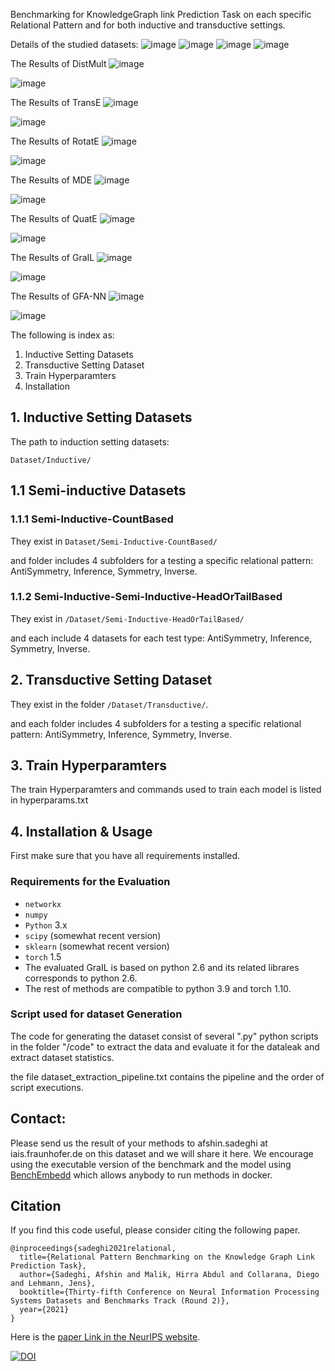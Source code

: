 
Benchmarking for KnowledgeGraph link Prediction Task on each specific Relational Pattern and for both inductive and transductive settings.



Details of the studied datasets:
![image](tables/inductive.png)
![image](tables/transductive.png)
![image](tables/htinductive.png)
![image](tables/pbinducive.png)


The Results of DistMult
![image](tables/distmult-fb-.png)

![image](tables/distmult-wn-.png)

The Results of TransE
![image](tables/transe-fb-.png)

![image](tables/transe-wn-.png)

The Results of RotatE
![image](tables/rotate-fb-.png)

![image](tables/rotate-wn-.png)

The Results of MDE
![image](tables/mde-fb-.png)

![image](tables/mde-wn-.png)

The Results of QuatE
![image](tables/quate-fb-.png)

![image](tables/quate-wn-.png)

The Results of GraIL
![image](tables/grail-fb-.png)

![image](tables/grail-wn-.png)

The Results of GFA-NN
![image](tables/gfa-nn-fb-.png)

![image](tables/gfa-nn-wn-.png)

The following is index as:

1. Inductive Setting Datasets 
2. Transductive Setting Dataset
3. Train Hyperparamters 
4. Installation

## 1. Inductive Setting Datasets 

The path to induction setting datasets:

``Dataset/Inductive/``


## 1.1 Semi-inductive Datasets

### 1.1.1 Semi-Inductive-CountBased

They exist in ``Dataset/Semi-Inductive-CountBased/``

and folder includes 4 subfolders for a testing a specific relational pattern: AntiSymmetry, Inference, Symmetry, Inverse.   

### 1.1.2  Semi-Inductive-Semi-Inductive-HeadOrTailBased

They exist in 
``/Dataset/Semi-Inductive-HeadOrTailBased/``

and each include 4 datasets for each test type: AntiSymmetry, Inference, Symmetry, Inverse.

## 2. Transductive Setting Dataset
They exist in the folder ``/Dataset/Transductive/``.

and each folder includes 4 subfolders for a testing a specific relational pattern: AntiSymmetry, Inference, Symmetry, Inverse.   


## 3. Train Hyperparamters 
The train Hyperparamters and commands used to train each model is listed in hyperparams.txt

## 4. Installation & Usage

First make sure that you have all requirements installed.

###  Requirements for the Evaluation
- `networkx`
- `numpy` 
- `Python` 3.x
- `scipy` (somewhat recent version)
- `sklearn` (somewhat recent version)
- `torch` 1.5
- The evaluated GraIL is based on python 2.6 and its related librares corresponds to python 2.6.
- The rest of methods are compatible to python 3.9 and torch 1.10. 

### Script used for dataset Generation
The code for generating the dataset consist of several ".py" python scripts in the folder "/code"  to extract the data and evaluate it for the dataleak and extract dataset statistics.  

the file dataset_extraction_pipeline.txt contains the pipeline and the order of script executions.

 
## Contact:
Please send us the result of your methods to afshin.sadeghi at iais.fraunhofer.de on this dataset and we will share it here. We encourage using the executable version of the benchmark and the model using  [BenchEmbedd](https://github.com/mlwin-de/BenchEmbedd) which allows anybody to run methods in docker.



## Citation
If you find this code useful, please consider citing the following paper.
```
@inproceedings{sadeghi2021relational,
  title={Relational Pattern Benchmarking on the Knowledge Graph Link Prediction Task},
  author={Sadeghi, Afshin and Malik, Hirra Abdul and Collarana, Diego and Lehmann, Jens},
  booktitle={Thirty-fifth Conference on Neural Information Processing Systems Datasets and Benchmarks Track (Round 2)},
  year={2021}
}
```
Here is the [paper Link in the NeurIPS website](https://datasets-benchmarks-proceedings.neurips.cc/paper/2021/file/9a1158154dfa42caddbd0694a4e9bdc8-Paper-round2.pdf). 

[![DOI](https://zenodo.org/badge/397363597.svg)](https://zenodo.org/badge/latestdoi/397363597)

